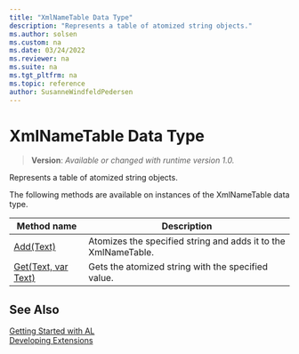 ```yaml
---
title: "XmlNameTable Data Type"
description: "Represents a table of atomized string objects."
ms.author: solsen
ms.custom: na
ms.date: 03/24/2022
ms.reviewer: na
ms.suite: na
ms.tgt_pltfrm: na
ms.topic: reference
author: SusanneWindfeldPedersen
---
```

[//]: # (START>DO_NOT_EDIT)
[//]: # (IMPORTANT:Do not edit any of the content between here and the END>DO_NOT_EDIT.)
[//]: # (Any modifications should be made in the .xml files in the ModernDev repo.)
# XmlNameTable Data Type
> **Version**: _Available or changed with runtime version 1.0._

Represents a table of atomized string objects.



The following methods are available on instances of the XmlNameTable data type.

|Method name|Description|
|-----------|-----------|
|[Add(Text)](xmlnametable-add-method.md)|Atomizes the specified string and adds it to the XmlNameTable.|
|[Get(Text, var Text)](xmlnametable-get-method.md)|Gets the atomized string with the specified value.|

[//]: # (IMPORTANT: END>DO_NOT_EDIT)
## See Also
[Getting Started with AL](../../devenv-get-started.md)  
[Developing Extensions](../../devenv-dev-overview.md)  